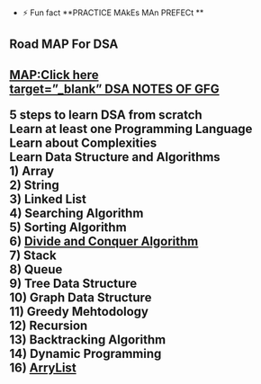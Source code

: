- ⚡ Fun fact **PRACTICE MAkEs MAn PREFECt **
<html>
  <head>
    </head>
  <body>
    <h2> Road MAP For DSA  <h2>
<a  href="https://whimsical.com/dsa-in-90-days-EmPkf5utoFGRMnRqJjM6YV"  target=”_blank”  > MAP:Click here   </a> <br>
<a href="https://www.geeksforgeeks.org/the-ultimate-beginners-guide-for-dsa/"> target=”_blank”  DSA NOTES OF GFG   </a>
<p> 
 5 steps to learn DSA from scratch <br>
    Learn at least one Programming Language <br>
    Learn about Complexities <br>
    Learn Data Structure and Algorithms <br>
    1) Array  <br>
    2) String <br> 
    3) Linked List<br>
    4) Searching Algorithm <br>
    5) Sorting Algorithm <br> 
    6)           <a href="https://github.com/Nishitbaria/Data-Structure-Algorithm-Java/tree/main/Divied%20and%20Conquer">                Divide and Conquer                    Algorithm                   </a>               <br>
    7) Stack <br>
    8) Queue <br>
    9) Tree Data Structure <br> 
    10) Graph Data Structure  <br> 
    11) Greedy Mehtodology  <br> 
    12) Recursion  <br>  
    13) Backtracking Algorithm  <br>  
    14) Dynamic Programming       <br> 
    16)   <a href="https://github.com/Nishitbaria/Data-Structure-Algorithm-Java/tree/main/ArryList">            ArryList  </a>  <br> 
</p>
</body>
  </html>
